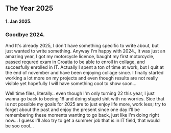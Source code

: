 ## The Year 2025

#### 1. Jan 2025.

### Goodbye 2024.

And It's already 2025, I don't have something specific to write about, but just wanted to write something. Anyway I'm happy with 2024., It was just an amazing year, I got my motorcycle licence, baught my first motorcycle, passed requred exam in Croatia to be able to enroll in collage, and succesfully enrolled in IT. Actually I spent a ton of time at work, but I quit at the end of november and have been enjoying collage since. I finally started working a lot more on my projects and even though results are not really visible yet hopefully I will have something cool to show soon...

Well time files, literally.. even though I'm only turning 22 this year, I just wanna go back to beeing 16 and doing stupid shit with no worries. Sice that is not possible my goals for 2025 are to just enjoy life more, work less; try to forget about the past and enjoy the present since one day I'll be remembering these moments wanting to go back, just like I'm doing right now... I guess I'll also try to get a summer job that is in IT field, that would be soo cool...
